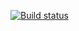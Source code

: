 [![Build status](https://ci.appveyor.com/api/projects/status/w6apq6u2hyfi2ynw?svg=true)](https://ci.appveyor.com/project/kononova-daria/hw-ajs-4-1)
